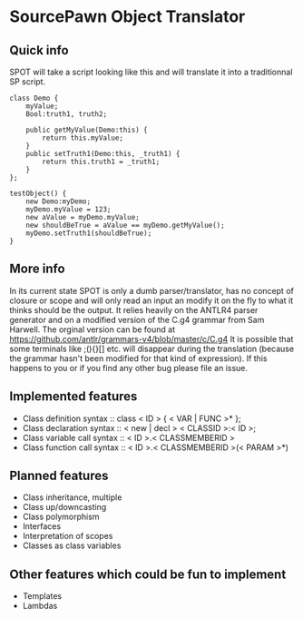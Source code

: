 SourcePawn Object Translator
====

Quick info
----------
SPOT will take a script looking like this and will translate it into a traditionnal SP script.
```
class Demo {
    myValue;
    Bool:truth1, truth2;

    public getMyValue(Demo:this) { 
        return this.myValue; 
    }
    public setTruth1(Demo:this, _truth1) { 
        return this.truth1 = _truth1; 
    }
};

testObject() {
    new Demo:myDemo;
    myDemo.myValue = 123;
    new aValue = myDemo.myValue;
    new shouldBeTrue = aValue == myDemo.getMyValue();
    myDemo.setTruth1(shouldBeTrue);
}
```

More info
---------
In its current state SPOT is only a dumb parser/translator, has no concept of closure or scope and will only read an input an modify it on the fly to what it thinks should be the output. 
It relies heavily on the ANTLR4 parser generator and on a modified version of the C.g4 grammar from Sam Harwell. The orginal version can be found at https://github.com/antlr/grammars-v4/blob/master/c/C.g4
It is possible that some terminals like ;(){}[] etc. will disappear during the translation (because the grammar hasn't been modified for that kind of expression). If this happens to you or if you find any other bug please file an issue.

Implemented features
--------------------
* Class definition syntax :: class < ID > { < VAR | FUNC >* };
* Class declaration syntax :: < new | decl > < CLASSID >:< ID >;
* Class variable call syntax :: < ID >.< CLASSMEMBERID >
* Class function call syntax :: < ID >.< CLASSMEMBERID >(< PARAM >*)

Planned features
----------------
* Class inheritance, multiple
* Class up/downcasting
* Class polymorphism
* Interfaces
* Interpretation of scopes
* Classes as class variables

Other features which could be fun to implement
----------------------------------------------
* Templates
* Lambdas


